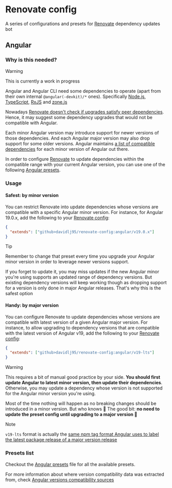 # Renovate config

A series of configurations and presets for [Renovate] dependency updates bot

## Angular

### Why is this needed?

> [!WARNING]
> This is currently a work in progress

Angular and Angular CLI need some dependencies to operate (apart from their own internal `@angular(-devkit)/*` ones). Specifically [Node.js], [TypeScript], [RxJS] and [zone.js]

Nowadays [Renovate doesn't check if upgrades satisfy peer dependencies](https://github.com/renovatebot/renovate/issues/1864). Hence, it may suggest some dependency upgrades that would not be compatible with Angular.

Each minor Angular version may introduce support for newer versions of those dependencies. And each Angular major version may also drop support for some older versions. Angular maintains [a list of compatible dependencies](https://angular.dev/reference/versions) for each minor version of Angular out there.

In order to configure [Renovate] to update dependencies within the compatible range with your current Angular version, you can use one of the following [Angular presets].

### Usage

#### Safest: by minor version

You can restrict Renovate into update dependencies whose versions are compatible with a specific Angular minor version. For instance, for Angular 19.0.x, add the following to your [Renovate config]:

```json
{
  "extends": ["github>davidlj95/renovate-config:angular/v19.0.x"]
}
```

> [!TIP]
> Remember to change that preset every time you upgrade your Angular minor version in order to leverage newer versions support.
>
> If you forget to update it, you may miss updates if the new Angular minor you're using supports an updated range of dependency versions. But existing dependency versions will keep working though as dropping support for a version is only done in major Angular releases. That's why this is the safest option

#### Handy: by major version

You can configure Renovate to update dependencies whose versions are compatible with latest version of a given Angular major version. For instance, to allow upgrading to dependency versions that are compatible with the latest version of Angular v19, add the following to your [Renovate config]:

```json
{
  "extends": ["github>davidlj95/renovate-config:angular/v19-lts"]
}
```

> [!WARNING]
> This requires a bit of manual good practice by your side. **You should first update Angular to latest minor version, then update their dependencies**. Otherwise, you may update a dependency whose version is not supported for the Angular minor version you're using.
>
> Most of the time nothing will happen as no breaking changes should be introduced in a minor version. But who knows 🎱 The good bit: **no need to update the preset config until upgrading to a major version 🎉**

> [!NOTE]
> `v19-lts` format is actually the [same npm tag format Angular uses to label the latest package release of a major version release](https://www.npmjs.com/package/@angular/core?activeTab=versions)

### Presets list

Checkout the [Angular presets] file for all the available presets.

For more information about where version compatibility data was extracted from, check [Angular versions compatibility sources](./angular-versions-compatibility-sources/index.md)

[Angular presets]: ./angular.json
[Node.js]: https://nodejs.org/
[TypeScript]: https://www.typescriptlang.org/
[RxJS]: https://rxjs.dev/
[zone.js]: https://www.npmjs.com/package/zone.js
[Renovate config]: https://docs.renovatebot.com/configuration-options/
[Renovate]: https://www.mend.io/renovate/
